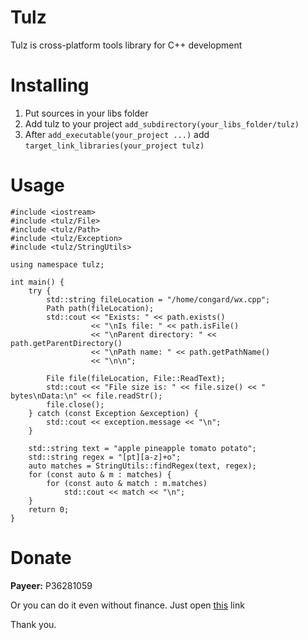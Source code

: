 # Tulz
Tulz is cross-platform tools library for C++ development

# Installing
1. Put sources in your libs folder
2. Add tulz to your project `add_subdirectory(your_libs_folder/tulz)`
3. After `add_executable(your_project ...)` add `target_link_libraries(your_project tulz)`

# Usage
```
#include <iostream>
#include <tulz/File>
#include <tulz/Path>
#include <tulz/Exception>
#include <tulz/StringUtils>

using namespace tulz;

int main() {
    try {
        std::string fileLocation = "/home/congard/wx.cpp";
        Path path(fileLocation);
        std::cout << "Exists: " << path.exists()
                  << "\nIs file: " << path.isFile()
                  << "\nParent directory: " << path.getParentDirectory()
                  << "\nPath name: " << path.getPathName()
                  << "\n\n";

        File file(fileLocation, File::ReadText);
        std::cout << "File size is: " << file.size() << " bytes\nData:\n" << file.readStr();
        file.close();
    } catch (const Exception &exception) {
        std::cout << exception.message << "\n";
    }

    std::string text = "apple pineapple tomato potato";
    std::string regex = "[pt][a-z]+o";
    auto matches = StringUtils::findRegex(text, regex);
    for (const auto & m : matches) {
        for (const auto & match : m.matches)
            std::cout << match << "\n";
    }
    return 0;
}
```

# Donate
<b>Payeer:</b> P36281059

Or you can do it even without finance. Just open [this](http://fainbory.com/8aWY) link

Thank you.